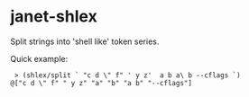 # janet-shlex

Split strings into 'shell like' token series.

Quick example:

```
 > (shlex/split ` "c d \" f" ' y z'  a b a\ b --cflags `)
@["c d \" f" " y z" "a" "b" "a b" "--cflags"]
```